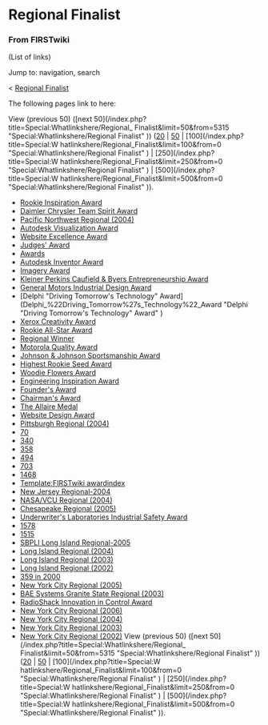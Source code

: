 # Regional Finalist

### From FIRSTwiki

(List of links)

Jump to: navigation, search

&lt; [Regional Finalist](/index.php?title=Regional_Finalist&redirect=no
"Regional Finalist" )  

The following pages link to here:

View (previous 50) ([next 50](/index.php?title=Special:Whatlinkshere/Regional_
Finalist&limit=50&from=5315 "Special:Whatlinkshere/Regional Finalist" ))
([20](/index.php?title=Special:Whatlinkshere/Regional_Finalist&limit=20&from=0
"Special:Whatlinkshere/Regional Finalist" ) |
[50](/index.php?title=Special:Whatlinkshere/Regional_Finalist&limit=50&from=0
"Special:Whatlinkshere/Regional Finalist" ) | [100](/index.php?title=Special:W
hatlinkshere/Regional_Finalist&limit=100&from=0
"Special:Whatlinkshere/Regional Finalist" ) | [250](/index.php?title=Special:W
hatlinkshere/Regional_Finalist&limit=250&from=0
"Special:Whatlinkshere/Regional Finalist" ) | [500](/index.php?title=Special:W
hatlinkshere/Regional_Finalist&limit=500&from=0
"Special:Whatlinkshere/Regional Finalist" )).

  * [Rookie Inspiration Award](Rookie_Inspiration_Award "Rookie Inspiration Award" )
  * [Daimler Chrysler Team Spirit Award](Daimler_Chrysler_Team_Spirit_Award "Daimler Chrysler Team Spirit Award" )
  * [Pacific Northwest Regional (2004)](Pacific_Northwest_Regional_%282004%29 "Pacific Northwest Regional \(2004\)" )
  * [Autodesk Visualization Award](Autodesk_Visualization_Award "Autodesk Visualization Award" )
  * [Website Excellence Award](Website_Excellence_Award "Website Excellence Award" )
  * [Judges' Award](Judges%27_Award "Judges' Award" )
  * [Awards](Awards "Awards" )
  * [Autodesk Inventor Award](Autodesk_Inventor_Award "Autodesk Inventor Award" )
  * [Imagery Award](Imagery_Award "Imagery Award" )
  * [Kleiner Perkins Caufield &amp; Byers Entrepreneurship Award](Kleiner_Perkins_Caufield_%26_Byers_Entrepreneurship_Award "Kleiner Perkins Caufield & Byers Entrepreneurship Award" )
  * [General Motors Industrial Design Award](General_Motors_Industrial_Design_Award "General Motors Industrial Design Award" )
  * [Delphi "Driving Tomorrow's Technology" Award](Delphi_%22Driving_Tomorrow%27s_Technology%22_Award "Delphi "Driving Tomorrow's Technology" Award" )
  * [Xerox Creativity Award](Xerox_Creativity_Award "Xerox Creativity Award" )
  * [Rookie All-Star Award](Rookie_All-Star_Award "Rookie All-Star Award" )
  * [Regional Winner](Regional_Winner "Regional Winner" )
  * [Motorola Quality Award](Motorola_Quality_Award "Motorola Quality Award" )
  * [Johnson &amp; Johnson Sportsmanship Award](Johnson_%26_Johnson_Sportsmanship_Award "Johnson & Johnson Sportsmanship Award" )
  * [Highest Rookie Seed Award](Highest_Rookie_Seed_Award "Highest Rookie Seed Award" )
  * [Woodie Flowers Award](Woodie_Flowers_Award "Woodie Flowers Award" )
  * [Engineering Inspiration Award](Engineering_Inspiration_Award "Engineering Inspiration Award" )
  * [Founder's Award](Founder%27s_Award "Founder's Award" )
  * [Chairman's Award](Chairman%27s_Award "Chairman's Award" )
  * [The Allaire Medal](The_Allaire_Medal "The Allaire Medal" )
  * [Website Design Award](Website_Design_Award "Website Design Award" )
  * [Pittsburgh Regional (2004)](Pittsburgh_Regional_%282004%29 "Pittsburgh Regional \(2004\)" )
  * [70](70 "70" )
  * [340](340 "340" )
  * [358](358 "358" )
  * [494](494 "494" )
  * [703](703 "703" )
  * [1468](1468 "1468" )
  * [Template:FIRSTwiki awardindex](Template:FIRSTwiki_awardindex "Template:FIRSTwiki awardindex" )
  * [New Jersey Regional-2004](New_Jersey_Regional-2004 "New Jersey Regional-2004" )
  * [NASA/VCU Regional (2004)](NASA/VCU_Regional_%282004%29 "NASA/VCU Regional \(2004\)" )
  * [Chesapeake Regional (2005)](Chesapeake_Regional_%282005%29 "Chesapeake Regional \(2005\)" )
  * [Underwriter's Laboratories Industrial Safety Award](Underwriter%27s_Laboratories_Industrial_Safety_Award "Underwriter's Laboratories Industrial Safety Award" )
  * [1578](1578 "1578" )
  * [1515](1515 "1515" )
  * [SBPLI Long Island Regional-2005](SBPLI_Long_Island_Regional-2005 "SBPLI Long Island Regional-2005" )
  * [Long Island Regional (2004)](Long_Island_Regional_%282004%29 "Long Island Regional \(2004\)" )
  * [Long Island Regional (2003)](Long_Island_Regional_%282003%29 "Long Island Regional \(2003\)" )
  * [Long Island Regional (2002)](Long_Island_Regional_%282002%29 "Long Island Regional \(2002\)" )
  * [359 in 2000](359_in_2000 "359 in 2000" )
  * [New York City Regional (2005)](New_York_City_Regional_%282005%29 "New York City Regional \(2005\)" )
  * [BAE Systems Granite State Regional (2003)](BAE_Systems_Granite_State_Regional_%282003%29 "BAE Systems Granite State Regional \(2003\)" )
  * [RadioShack Innovation in Control Award](RadioShack_Innovation_in_Control_Award "RadioShack Innovation in Control Award" )
  * [New York City Regional (2006)](New_York_City_Regional_%282006%29 "New York City Regional \(2006\)" )
  * [New York City Regional (2004)](New_York_City_Regional_%282004%29 "New York City Regional \(2004\)" )
  * [New York City Regional (2003)](New_York_City_Regional_%282003%29 "New York City Regional \(2003\)" )
  * [New York City Regional (2002)](New_York_City_Regional_%282002%29 "New York City Regional \(2002\)" )
View (previous 50) ([next 50](/index.php?title=Special:Whatlinkshere/Regional_
Finalist&limit=50&from=5315 "Special:Whatlinkshere/Regional Finalist" ))
([20](/index.php?title=Special:Whatlinkshere/Regional_Finalist&limit=20&from=0
"Special:Whatlinkshere/Regional Finalist" ) |
[50](/index.php?title=Special:Whatlinkshere/Regional_Finalist&limit=50&from=0
"Special:Whatlinkshere/Regional Finalist" ) | [100](/index.php?title=Special:W
hatlinkshere/Regional_Finalist&limit=100&from=0
"Special:Whatlinkshere/Regional Finalist" ) | [250](/index.php?title=Special:W
hatlinkshere/Regional_Finalist&limit=250&from=0
"Special:Whatlinkshere/Regional Finalist" ) | [500](/index.php?title=Special:W
hatlinkshere/Regional_Finalist&limit=500&from=0
"Special:Whatlinkshere/Regional Finalist" )).

